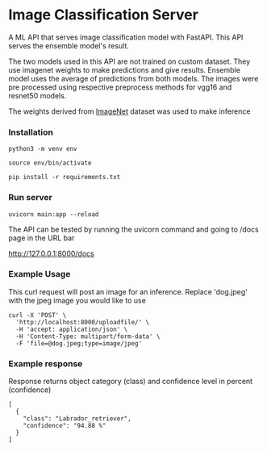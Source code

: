 # Image Classification Server

A ML API that serves image classification model with FastAPI.
This API serves the ensemble model's result.

The two models used in this API are not trained on custom dataset. They use imagenet weights to make predictions and give results. 
Ensemble model uses the average of predictions from both models. The images were pre processed using respective preprocess methods for vgg16 and resnet50 models.

The weights derived from [ImageNet](https://www.image-net.org/index.php) dataset was used to make inference

### Installation
    
    python3 -m venv env

    source env/bin/activate

    pip install -r requirements.txt

###  Run server 

    uvicorn main:app --reload

The API can be tested by running the uvicorn command and going to /docs page in the URL bar

http://127.0.0.1:8000/docs 

### Example Usage

This curl request will post an image for an inference. 
Replace 'dog.jpeg' with the jpeg image you would like to use

    curl -X 'POST' \
      'http://localhost:8000/uploadfile/' \
      -H 'accept: application/json' \
      -H 'Content-Type: multipart/form-data' \
      -F 'file=@dog.jpeg;type=image/jpeg'

### Example response

Response returns object category (class) and confidence level in percent (confidence) 

    [
      {
        "class": "Labrador_retriever",
        "confidence": "94.88 %"
      }
    ]
